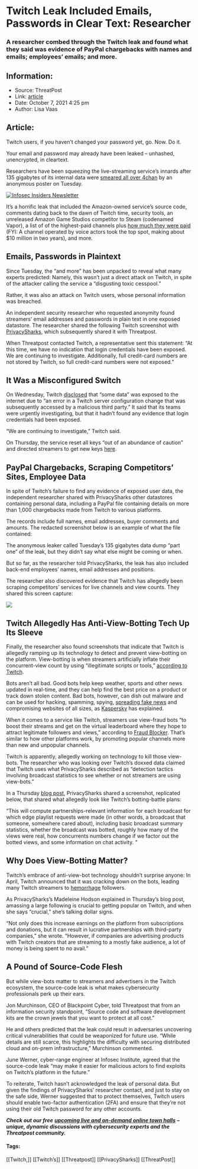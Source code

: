 # Twitch Leak Included Emails, Passwords in Clear Text: Researcher
### A researcher combed through the Twitch leak and found what they said was evidence of PayPal chargebacks with names and emails; employees’ emails; and more. 

## Information:
+ Source: ThreatPost
+ Link: [article](https://kasperskycontenthub.com/threatpost-global/?p=175390)
+ Date: October 7, 2021  4:25 pm
+ Author: Lisa Vaas


## Article:
Twitch users, if you haven’t changed your password yet, go. Now. Do it.


Your email and password may already have been leaked – unhashed, unencrypted, in cleartext.


Researchers have been squeezing the live-streaming service’s innards after 135 gigabytes of its internal data were [smeared all over 4chan](https://threatpost.com/twitch-source-code-leaked/175359/) by an anonymous poster on Tuesday.


[![Infosec Insiders Newsletter](https://media.threatpost.com/wp-content/uploads/sites/103/2021/07/10165815/infosec_insiders_in_article_promo.png)](https://threatpost.com/infosec-insider-subscription-page/?utm_source=ART&utm_medium=ART&utm_campaign=InfosecInsiders_Newsletter_Promo/)


It’s a horrific leak that included the Amazon-owned service’s source code, comments dating back to the dawn of Twitch time, security tools, an unreleased Amazon Game Studios competitor to Steam (codenamed Vapor), a list of of the highest-paid channels plus [how much they were paid](https://www.businessinsider.com/how-much-your-favorite-twitch-creator-earnings-paid-2021-10) (FYI: A channel operated by voice actors took the top spot, making about $10 million in two years), and more.


Emails, Passwords in Plaintext
------------------------------


Since Tuesday, the “and more” has been unpacked to reveal what many experts predicted: Namely, this wasn’t just a direct attack on Twitch, in spite of the attacker calling the service a “disgusting toxic cesspool.”


Rather, it was also an attack on Twitch users, whose personal information was breached.


An independent security researcher who requested anonymity found streamers’ email addresses and passwords in plain text in one exposed datastore. The researcher shared the following Twitch screenshot with [PrivacySharks](https://www.privacysharks.com/), which subsequently shared it with Threatpost.


When Threatpost contacted Twitch, a representative sent this statement: “At this time, we have no indication that login credentials have been exposed. We are continuing to investigate. Additionally, full credit-card numbers are not stored by Twitch, so full credit-card numbers were not exposed.”


It Was a Misconfigured Switch
-----------------------------


On Wednesday, Twitch [disclosed](https://blog.twitch.tv/en/2021/10/06/updates-on-the-twitch-security-incident/) that “some data” was exposed to the internet due to “an error in a Twitch server configuration change that was subsequently accessed by a malicious third party.” It said that its teams were urgently investigating, but that it hadn’t found any evidence that login credentials had been exposed.


“We are continuing to investigate,” Twitch said.


On Thursday, the service reset all keys “​​out of an abundance of caution” and directed streamers to get new keys [here](https://dashboard.twitch.tv/settings/stream).


PayPal Chargebacks, Scraping Competitors’ Sites, Employee Data
--------------------------------------------------------------


In spite of Twitch’s failure to find any evidence of exposed user data, the independent researcher shared with PrivacySharks other datastores containing personal data, including a PayPal file containing details on more than 1,000 chargebacks made from Twitch to various platforms.


The records include full names, email addresses, buyer comments and amounts. The redacted screenshot below is an example of what the file contained:


The anonymous leaker called Tuesday’s 135 gigabytes data dump “part one” of the leak, but they didn’t say what else might be coming or when.


But so far, as the researcher told PrivacySharks, the leak has also included back-end employees’ names, email addresses and positions.


The researcher also discovered evidence that Twitch has allegedly been scraping competitors’ services for live channels and view counts. They shared this screen capture:


[![](https://media.threatpost.com/wp-content/uploads/sites/103/2021/10/07155356/scraping_competitors-e1633636454969.png)](https://media.threatpost.com/wp-content/uploads/sites/103/2021/10/07155356/scraping_competitors-e1633636454969.png)


Twitch Allegedly Has Anti-View-Botting Tech Up Its Sleeve
---------------------------------------------------------


Finally, the researcher also found screenshots that indicate that Twitch is allegedly ramping up its technology to detect and prevent view-botting on the platform. View-botting is when streamers artificially inflate their concurrent-view count by using “illegitimate scripts or tools,” [according to Twitch](https://help.twitch.tv/s/article/how-to-handle-view-follow-bots?language=en_US#viewbotting).


Bots aren’t all bad. Good bots help keep weather, sports and other news updated in real-time, and they can help find the best price on a product or track down stolen content. Bad bots, however, can dish out malware and can be used for hacking, spamming, spying, [spreading fake news](https://www.cits.ucsb.edu/fake-news/spread) and compromising websites of all sizes, as [Kaspersky](https://www.kaspersky.com/resource-center/definitions/what-are-bots) has explained.


When it comes to a service like Twitch, streamers use view-fraud bots “to boost their streams and get on the virtual leaderboard where they hope to attract legitimate followers and views,” according to [Fraud Blocker](https://fraudblocker.com/articles/what-is-a-viewbot). That’s similar to how other platforms work, by promoting popular channels more than new and unpopular channels.


Twitch is apparently, allegedly working on technology to kill those view-bots. The researcher who was looking over Twitch’s doxxed data claimed that Twitch uses what PrivacySharks described as “detection tactics involving broadcast statistics to see whether or not streamers are using view-bots.”


In a Thursday [blog post](https://www.privacysharks.com/twitch-leaked-files-confirm-active-viewbot-detection-for-partners/), PrivacySharks shared a screenshot, replicated below, that shared what allegedly look like Twitch’s botting-battle plans:


“This will compute partnerships-relevant information for each broadcast for which edge playlist requests were made (in other words, a broadcast that someone, somewhere cared about), including basic broadcast summary statistics, whether the broadcast was botted, roughly how many of the views were real, how concurrents numbers change if we factor out the botted views, and some information on chat activity. ”


Why Does View-Botting Matter?
-----------------------------


Twitch’s embrace of anti-view-bot technology shouldn’t surprise anyone: In April, Twitch announced that it was cracking down on the bots, leading many Twitch streamers to [hemorrhage](https://cogconnected.com/2021/04/twitch-anti-viewbot-measures/) followers.



As PrivacySharks’s Madeleine Hodson explained in Thursday’s blog post, amassing a large following is crucial to getting popular on Twitch, and when she says “crucial,” she’s talking dollar signs.


“Not only does this increase earnings on the platform from subscriptions and donations, but it can result in lucrative partnerships with third-party companies,” she wrote. “However, if companies are advertising products with Twitch creators that are streaming to a mostly fake audience, a lot of money is being spent to no avail.”


A Pound of Source-Code Flesh
----------------------------


But while view-bots matter to streamers and advertisers in the Twitch ecosystem, the source-code leak is what makes cybersecurity professionals perk up their ears.


Jon Murchinson, CEO of Blackpoint Cyber, told Threatpost that from an information security standpoint, “Source code and software development kits are the crown jewels that you want to protect at all cost.”


He and others predicted that the leak could result in adversaries uncovering critical vulnerabilities that could be weaponized for future use. “While details are still scarce, this highlights the difficulty with securing distributed cloud and on-prem infrastructure,” Murchinson commented.


June Werner, cyber-range engineer at Infosec Institute, agreed that the source-code leak “may make it easier for malicious actors to find exploits on Twitch’s platform in the future.”


To reiterate, Twitch hasn’t acknowledged the leak of personal data. But given the findings of PrivacySharks’ researcher contact, and just to stay on the safe side, Werner suggested that to protect themselves, Twitch users should enable two-factor authentication (2FA) and ensure that they’re not using their old Twitch password for any other accounts.


***Check out our free*** [***upcoming live and on-demand online town halls***](https://threatpost.com/category/webinars/) ***– unique, dynamic discussions with cybersecurity experts and the Threatpost community.***




#### Tags:
[[Twitch,]] [[Twitch’s]] [[Threatpost]] [[PrivacySharks]] [[ThreatPost]]
